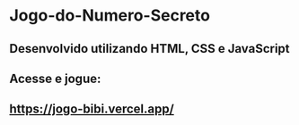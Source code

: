 # Jogo-do-Numero-Secreto
## Desenvolvido utilizando HTML, CSS e JavaScript

## Acesse e jogue:
## https://jogo-bibi.vercel.app/
